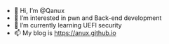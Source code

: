 - 👋 Hi, I’m @Qanux
- 👀 I’m interested in pwn and Back-end development
- 🌱 I’m currently learning UEFI security
- 📫 My blog is https://anux.github.io

<!---
Qanux/Qanux is a ✨ special ✨ repository because its `README.md` (this file) appears on your GitHub profile.
You can click the Preview link to take a look at your changes.
--->

